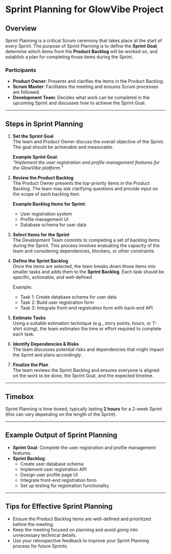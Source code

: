 # Sprint Planning for GlowVibe Project

## Overview
Sprint Planning is a critical Scrum ceremony that takes place at the start of every Sprint. The purpose of Sprint Planning is to define the **Sprint Goal**, determine which items from the **Product Backlog** will be worked on, and establish a plan for completing those items during the Sprint.

### Participants
- **Product Owner**: Presents and clarifies the items in the Product Backlog.
- **Scrum Master**: Facilitates the meeting and ensures Scrum processes are followed.
- **Development Team**: Decides what work can be completed in the upcoming Sprint and discusses how to achieve the Sprint Goal.

---

## Steps in Sprint Planning

1. **Set the Sprint Goal**  
   The team and Product Owner discuss the overall objective of the Sprint. The goal should be achievable and measurable.

   **Example Sprint Goal**:  
   _“Implement the user registration and profile management features for the GlowVibe platform.”_

2. **Review the Product Backlog**  
   The Product Owner presents the top-priority items in the Product Backlog. The team may ask clarifying questions and provide input on the scope of each backlog item.

   **Example Backlog Items for Sprint**:  
   - User registration system
   - Profile management UI
   - Database schema for user data

3. **Select Items for the Sprint**  
   The Development Team commits to completing a set of backlog items during the Sprint. This process involves evaluating the capacity of the team and considering dependencies, blockers, or other constraints.

4. **Define the Sprint Backlog**  
   Once the items are selected, the team breaks down those items into smaller tasks and adds them to the **Sprint Backlog**. Each task should be specific, actionable, and well-defined.

   Example:
   - Task 1: Create database schema for user data
   - Task 2: Build user registration form
   - Task 3: Integrate front-end registration form with back-end API

5. **Estimate Tasks**  
   Using a suitable estimation technique (e.g., story points, hours, or T-shirt sizing), the team estimates the time or effort required to complete each task.

6. **Identify Dependencies & Risks**  
   The team discusses potential risks and dependencies that might impact the Sprint and plans accordingly.

7. **Finalize the Plan**  
   The team reviews the Sprint Backlog and ensures everyone is aligned on the work to be done, the Sprint Goal, and the expected timeline.

---

## Timebox
Sprint Planning is time-boxed, typically lasting **2 hours** for a 2-week Sprint (this can vary depending on the length of the Sprint).

---

## Example Output of Sprint Planning
- **Sprint Goal**: Complete the user registration and profile management features.
- **Sprint Backlog**:  
   - Create user database schema
   - Implement user registration API
   - Design user profile page UI
   - Integrate front-end registration form
   - Set up testing for registration functionality

---

## Tips for Effective Sprint Planning
- Ensure the Product Backlog items are well-defined and prioritized before the meeting.
- Keep the meeting focused on planning and avoid going into unnecessary technical details.
- Use your retrospective feedback to improve your Sprint Planning process for future Sprints.
